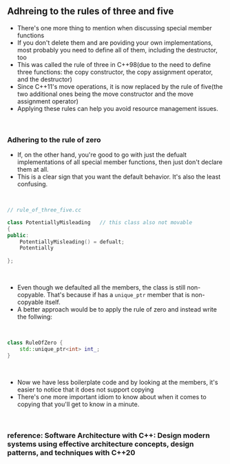 ## Adhreing to the rules of three and five

* There's one more thing to mention when discussing special member functions
* If you don't delete them and are poviding your own implementations, most probably you need to define all of them, including the destructor, too
* This was called the rule of three in C++98(due to the need to define three functions: the copy constructor, the copy assignment operator, and the destructor)
* Since C++11's move operations, it is now replaced by the rule of five(the two additional ones being the move constructor and the move assignment operator)
* Applying these rules can help you avoid resource management issues.

</br>

### Adhering to the rule of zero
* If, on the other hand, you're good to go with just the defualt implementations of all special member functions, then just don't declare them at all.
* This is a clear sign that you want the default behavior. It's also the least confusing.

</br>

``` c++
// rule_of_three_five.cc

class PotentiallyMisleading   // this class also not movable
{
public:
    PotentiallyMisleading() = defualt;
    Potentially
    
};
```

</br>

* Even though we defaulted all the members, the class is still non-copyable. That's because if has a `unique_ptr` member that is non-copyable itself.
* A better approach would be to apply the rule of zero and instead write the follwing:

</br>

``` c++
class RuleOfZero {
    std::unique_ptr<int> int_;
}
```

</br>


* Now we have less boilerplate code and by looking at the members, it's easier to notice that it does not support copying
* There's one more important idiom to know about when it comes to copying that you'll get to know in a minute.

</br>


### reference: Software Architecture with C++: Design modern systems using effective architecture concepts, design patterns, and techniques with C++20